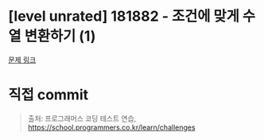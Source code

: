 # [level unrated] 181882 - 조건에 맞게 수열 변환하기 (1)

[문제 링크](https://school.programmers.co.kr/learn/courses/30/lessons/181882)

# 직접 commit

> 출처: 프로그래머스 코딩 테스트 연습, https://school.programmers.co.kr/learn/challenges
